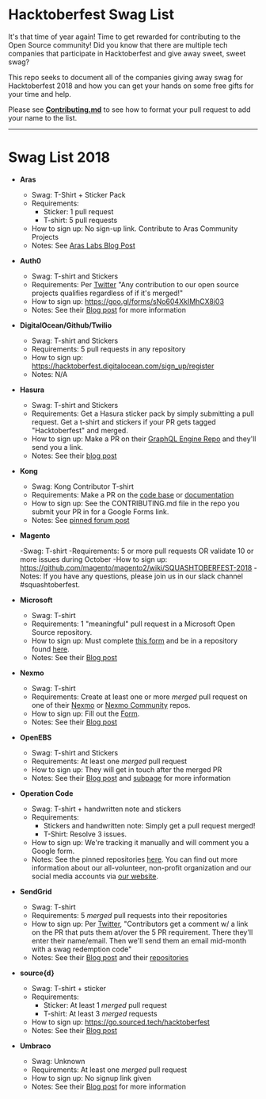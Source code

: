 # Hacktoberfest Swag List

It's that time of year again! Time to get rewarded for contributing to the Open Source community! Did you know that there are multiple tech companies that participate in Hacktoberfest and give away sweet, sweet swag?

This repo seeks to document all of the companies giving away swag for Hacktoberfest 2018 and how you can get your hands on some free gifts for your time and help.

Please see [**Contributing.md**](../master/CONTRIBUTING.md) to see how to format your pull request to add your name to the list.

---

# Swag List 2018

- **Aras**
  
  - Swag: T-Shirt + Sticker Pack
  - Requirements: 
    - Sticker: 1 pull request
    - T-shirt: 5 pull requests
  - How to sign up: No sign-up link. Contribute to Aras Community Projects 
  - Notes: See [Aras Labs Blog Post](http://community.aras.com/en/join-aras-labs-hacktoberfest-2018/)

- **Auth0**

  - Swag: T-shirt and Stickers
  - Requirements: Per [Twitter](https://twitter.com/Auth0Community/status/1048307994633654278?s=19) "Any contribution to our open source projects qualifies regardless of if it's merged!"
  - How to sign up: https://goo.gl/forms/sNo604XkIMhCX8i03
  - Notes: See their [Blog post](https://auth0.com/blog/celebrate-hacktoberfest-with-auth0/) for more information

- **DigitalOcean/Github/Twilio**

  - Swag: T-shirt and Stickers
  - Requirements: 5 pull requests in any repository
  - How to sign up: https://hacktoberfest.digitalocean.com/sign_up/register
  - Notes: N/A

- **Hasura**

  - Swag: T-shirt and Stickers
  - Requirements: Get a Hasura sticker pack by simply submitting a pull request. Get a t-shirt and stickers if your PR gets tagged "Hacktoberfest" and merged.
  - How to sign up: Make a PR on their [GraphQL Engine Repo](https://github.com/hasura/graphql-engine) and they'll send you a link.
  - Notes: See their [blog post](https://blog.hasura.io/announcing-hacktoberfest-2018-with-hasura-621045dc9560)

- **Kong**

  - Swag: Kong Contributor T-shirt
  - Requirements: Make a PR on the [code base](https://github.com/Kong/kong) or [documentation](https://github.com/Kong/docs.konghq.com)
  - How to sign up: See the CONTRIBUTING.md file in the repo you submit your PR in for a Google Forms link.
  - Notes: See [pinned forum post](https://discuss.konghq.com/t/contribute-to-kong-for-hacktoberfest/2029)

- **Magento**

  -Swag: T-shirt
  -Requirements: 5 or more pull requests OR validate 10 or more issues during October
  -How to sign up: https://github.com/magento/magento2/wiki/SQUASHTOBERFEST-2018
  -Notes: If you have any questions, please join us in our slack channel #squashtoberfest.

- **Microsoft**

  - Swag: T-shirt
  - Requirements: 1 "meaningful" pull request in a Microsoft Open Source repository.
  - How to sign up: Must complete [this form](https://aka.ms/hacktoberfestshirt) and be in a repository found [here](https://opensource.microsoft.com/).
  - Notes: See their [Blog post](https://open.microsoft.com/2018/09/30/join-hacktoberfest-2018-celebration-microsoft/)

- **Nexmo**
  
  - Swag: T-shirt
  - Requirements: Create at least one or more _merged_ pull request on one of their [Nexmo](https://github.com/nexmo) or [Nexmo Community](https://github.com/nexmo-community) repos.
  - How to sign up: Fill out the [Form](https://goo.gl/forms/QCH6QEUQLZ47dweT2).
  - Notes: See their [Blog post](https://www.nexmo.com/blog/2018/10/09/join-nextoberfest-tis-the-season-to-be-hacking-dr/)
  
- **OpenEBS**

  - Swag: T-shirt and Stickers
  - Requirements: At least one _merged_ pull request
  - How to sign up: They will get in touch after the merged PR
  - Notes: See their [Blog post](https://blog.openebs.io/celebrate-hacktoberfest-2018-with-openebs-206daa1d653c) and [subpage](https://openebs.io/hacktoberfest) for more information

- **Operation Code**
  
  - Swag: T-shirt + handwritten note and stickers
  - Requirements:
    - Stickers and handwritten note: Simply get a pull request merged!
    - T-Shirt: Resolve 3 issues.
  - How to sign up: We're tracking it manually and will comment you a Google form.
  - Notes: See the pinned repositories [here](https://github.com/OperationCode). You can find out more information about our all-volunteer, non-profit organization and our social media accounts via [our website](https://operationcode.org/).

- **SendGrid**

  - Swag: T-shirt
  - Requirements: 5 _merged_ pull requests into their repositories
  - How to sign up: Per [Twitter](https://twitter.com/SendGrid/status/1048223777501282307?s=19), "Contributors get a comment w/ a link on the PR that puts them at/over the 5 PR requirement. There they'll enter their name/email. Then we'll send them an email mid-month with a swag redemption code"
  - Notes: See their [Blog post](https://sendgrid.com/blog/hacktoberfest-2018-has-arrived/) and their [repositories](https://github.com/sendgrid)

- **source{d}**

  - Swag: T-shirt + sticker
  - Requirements:
    - Sticker: At least 1 _merged_ pull request
    - T-shirt: At least 3 _merged_ requests
  - How to sign up: https://go.sourced.tech/hacktoberfest
  - Notes: See their [Blog post](https://medium.com/sourcedtech/celebrating-open-source-with-hacktoberfest-2018-7283cfc6666b)

- **Umbraco**

  - Swag: Unknown
  - Requirements: At least one _merged_ pull request
  - How to sign up: No signup link given
  - Notes: See their [Blog post](https://umbraco.com/blog/happy-hacktoberfest/) for more information


